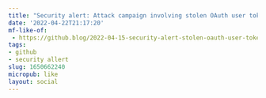 ```yaml
---
title: "Security alert: Attack campaign involving stolen OAuth user tokens issued to two third-party integrators | The GitHub Blog"
date: '2022-04-22T21:17:20'
mf-like-of:
 - https://github.blog/2022-04-15-security-alert-stolen-oauth-user-tokens/
tags:
- github
- security allert
slug: 1650662240
micropub: like
layout: social
---
```

